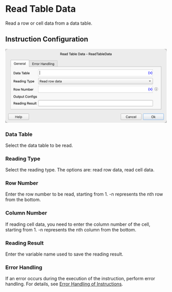 # Read Table Data

Read a row or cell data from a data table.

## Instruction Configuration

![General Configuration Dialog for Reading Table Data](read_table_data_general_config.png)

### Data Table

Select the data table to be read.

### Reading Type

Select the reading type. The options are: read row data, read cell data.

### Row Number

Enter the row number to be read, starting from 1. -n represents the nth row from the bottom.

### Column Number

If reading cell data, you need to enter the column number of the cell, starting from 1. -n represents the nth column from the bottom.

### Reading Result

Enter the variable name used to save the reading result.

### Error Handling

If an error occurs during the execution of the instruction, perform error handling. For details, see [Error Handling of Instructions](../../manual/error_handling.md).